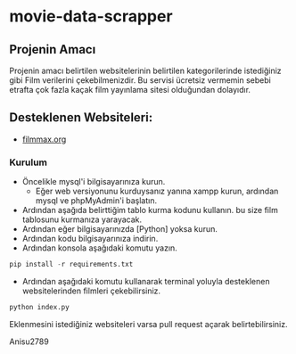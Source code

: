 # movie-data-scrapper

## Projenin Amacı
Projenin amacı belirtilen websitelerinin belirtilen kategorilerinde istediğiniz gibi Film verilerini çekebilmenizdir.
Bu servisi ücretsiz vermemin sebebi etrafta çok fazla kaçak film yayınlama sitesi olduğundan dolayıdır.

## Desteklenen Websiteleri:
- [filmmax.org](https://filmmax.org)

### Kurulum
- Öncelikle mysql'i bilgisayarınıza kurun.
   - Eğer web versiyonunu kurduysanız yanına xampp kurun, ardından mysql ve phpMyAdmin'i başlatın.
- Ardından aşağıda belirttiğim tablo kurma kodunu kullanın. bu size film tablosunu kurmanıza yarayacak.
- Ardından eğer bilgisayarınızda [Python] yoksa kurun.
- Ardından kodu bilgisayarınıza indirin.
- Ardından konsola aşağıdaki komutu yazın.
```python
pip install -r requirements.txt
```
- Ardından aşağıdaki komutu kullanarak terminal yoluyla desteklenen websitelerinden filmleri çekebilirsiniz.
```python
python index.py
```

Eklenmesini istediğiniz websiteleri varsa pull request açarak belirtebilirsiniz.

Anisu2789

